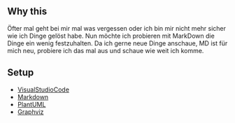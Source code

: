 
## Why this

Öfter mal geht bei mir mal was vergessen oder ich bin mir nicht mehr sicher wie ich Dinge gelöst habe. Nun möchte ich probieren mit MarkDown die Dinge ein wenig festzuhalten. Da ich gerne neue Dinge anschaue, MD ist für mich neu, probiere ich das mal aus und schaue wie weit ich komme.

## Setup

 - [VisualStudioCode][VisualStudioCode]
 - [Markdown][Markdown]
 - [PlantUML][PlantUML]
 - [Graphviz][Graphviz]

[VisualStudioCode]: visualStudioCode.md
[PlantUML]: https://plantuml.com/
[MarkDown]: Markdown/markdown.md
[Graphviz]: graphviz.md



